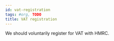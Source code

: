 ```yaml
---
id: vat-registration
tags: #org, TODO
title: VAT registration
---
```


We should voluntarily register for VAT with HMRC.